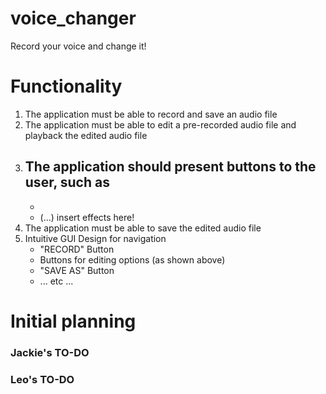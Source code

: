 # voice_changer
Record your voice and change it!

# Functionality
1. The application must be able to record and save an audio file
2. The application must be able to edit a pre-recorded audio file and playback the edited audio file
3. The application should present buttons to the user, such as
	- 
	- 
	- (...) insert effects here!
4. The application must be able to save the edited audio file
5. Intuitive GUI Design for navigation 
	- "RECORD" Button
	- Buttons for editing options (as shown above)
	- "SAVE AS" Button
	- ... etc ...

# Initial planning 
### Jackie's TO-DO
### Leo's TO-DO
